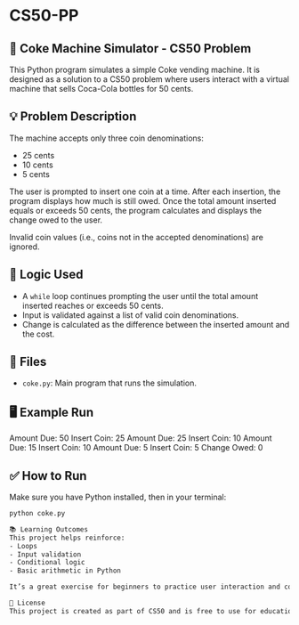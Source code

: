 # CS50-PP
## 🥤 Coke Machine Simulator - CS50 Problem

This Python program simulates a simple Coke vending machine. It is designed as a solution to a CS50 problem where users interact with a virtual machine that sells Coca-Cola bottles for 50 cents.

## 💡 Problem Description

The machine accepts only three coin denominations:
- 25 cents
- 10 cents
- 5 cents

The user is prompted to insert one coin at a time. After each insertion, the program displays how much is still owed. Once the total amount inserted equals or exceeds 50 cents, the program calculates and displays the change owed to the user.

Invalid coin values (i.e., coins not in the accepted denominations) are ignored.

## 🧠 Logic Used

- A `while` loop continues prompting the user until the total amount inserted reaches or exceeds 50 cents.
- Input is validated against a list of valid coin denominations.
- Change is calculated as the difference between the inserted amount and the cost.

## 📄 Files

- `coke.py`: Main program that runs the simulation.

## 🖥 Example Run
Amount Due: 50
Insert Coin: 25
Amount Due: 25
Insert Coin: 10
Amount Due: 15
Insert Coin: 10
Amount Due: 5
Insert Coin: 5
Change Owed: 0


## ✅ How to Run

Make sure you have Python installed, then in your terminal:

```bash
python coke.py

📚 Learning Outcomes
This project helps reinforce:
- Loops
- Input validation
- Conditional logic
- Basic arithmetic in Python

It’s a great exercise for beginners to practice user interaction and control flow.

🏁 License
This project is created as part of CS50 and is free to use for educational purposes.

